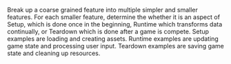 Break up a coarse grained feature into multiple simpler and smaller features. 
For each smaller feature, determine the whether it is an aspect of Setup, which is done once in the beginning, Runtime which transforms data continually, or Teardown which is done after a game is compete. 
Setup examples are loading and creating assets.
Runtime examples are updating game state and processing user input.
Teardown examples are saving game state and cleaning up resources.
